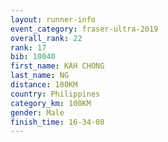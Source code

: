 ```yaml
---
layout: runner-info 
event_category: fraser-ultra-2019 
overall_rank: 22
rank: 17
bib: 10040
first_name: KAH CHONG
last_name: NG
distance: 100KM
country: Philippines
category_km: 100KM
gender: Male
finish_time: 16-34-08
---
```

